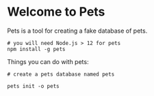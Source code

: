 # Welcome to Pets

Pets is a tool for creating a fake database of pets.

```
# you will need Node.js > 12 for pets
npm install -g pets
```

Things you can do with pets:

```
# create a pets database named pets

pets init -o pets
```
